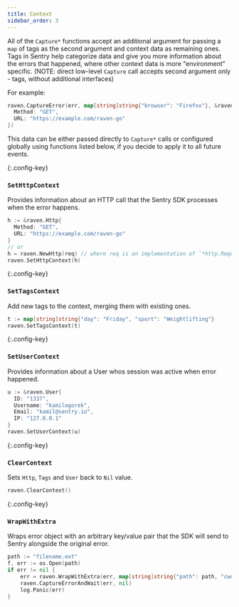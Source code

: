 ```yaml
---
title: Context
sidebar_order: 3
---
```


All of the `Capture*` functions accept an additional argument for passing a `map` of tags as the second argument and context data as remaining ones.
Tags in Sentry help categorize data and give you more information about the errors that happened, where other context data is more "environment" specific.
(NOTE: direct low-level `Capture` call accepts second argument only - tags, without additional interfaces)

For example:

```go
raven.CaptureError(err, map[string]string{"browser": "Firefox"}, &raven.Http{
  Method: "GET",
  URL: "https://example.com/raven-go"
})
```

This data can be either passed directly to `Capture*` calls or configured globally using functions listed below, if you decide to apply it to all future events.

{:.config-key}
### `SetHttpContext`

Provides information about an HTTP call that the Sentry SDK processes when the error happens.

```go
h := &raven.Http{
  Method: "GET",
  URL: "https://example.com/raven-go"
}
// or
h = raven.NewHttp(req) // where req is an implementation of `*http.Request` interface
raven.SetHttpContext(h)
```

{:.config-key}
### `SetTagsContext`

Add new tags to the context, merging them with existing ones.

```go
t := map[string]string{"day": "Friday", "sport": "Weightlifting"}
raven.SetTagsContext(t)
```

{:.config-key}
### `SetUserContext`

Provides information about a User whos session was active when error happened.

```go
u := &raven.User{
  ID: "1337",
  Username: "kamilogorek",
  Email: "kamil@sentry.io",
  IP: "127.0.0.1"
}
raven.SetUserContext(u)
```

{:.config-key}
### `ClearContext`

Sets `Http`, `Tags` and `User` back to `Nil` value.

```go
raven.ClearContext()
```

{:.config-key}
### `WrapWithExtra`

Wraps error object with an arbitrary key/value pair that the SDK will send to Sentry alongside the original error.

```go
path := "filename.ext"
f, err := os.Open(path)
if err != nil {
    err = raven.WrapWithExtra(err, map[string]string{"path": path, "cwd": os.Getwd()}
    raven.CaptureErrorAndWait(err, nil)
    log.Panic(err)
}
```

